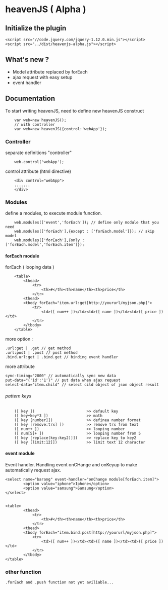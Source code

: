 # heavenJS ( Alpha )

## Initialize the plugin
    <script src="//code.jquery.com/jquery-1.12.0.min.js"></script>
    <script src="../dist/heavenjs-alpha.js"></script>
    

## What's new ?
 - Model attribute replaced by forEach
 - ajax request with easy setup
 - event handler
 
## Documentation
To start writing heavenJS, need to define new heavenJS construct

        var web=new heavenJS();
        // with controller
        var web=new heavenJS({control:'webApp'});
    
### Controller
separate definitions "controller"

        web.control('webApp');
    
control attribute (html directive)   

        <div control="webApp">
        .......
        </div>
        
### Modules
define a modules, to execute module function.

        web.modules(['event','forEach']); // define only module that you need
        web.modules(['forEach'],{except : ['forEach.model']}); // skip model
        web.modules(['forEach'],{only : ['forEach.model','forEach.item']}); 


#### forEach module
forEach ( looping data )

        <table>
            <thead>
                <tr>
                    <th>#</th><th>name</th><th>price</th>
                </tr>
            <thead>
            <tbody forEach="item.url:get[http://yoururl/myjson.php]">
                <tr>
                    <td>([ num++ ])</td><td>([ name ])</td><td>([ price ])</td>
                </tr>
            </tbody>
        </table>
        
more option :

    .url:get | .get // get method
    .url:post | .post // post method
    .bind.url:get | .bind.get // binding event handler 
    
more attribute
    
    sync-timing="2000" // automatically sync new data
    put-data="{'id':'1'}" // put data when ajax request
    select-data="item.child" // select cild object of json object result
    
###### pattern keys
        ([ key ])                       >> default key
        ([ key+key*3 ])                 >> math
        ([ key [number]])               >> definea number format
        ([ key [remove:trx] ])          >> remove trx from text
        ([ num++ ])                     >> looping number
        ([ num[5]+ ])                   >> looping number from 5
        ([ key [replace(key:key2)]])    >> replace key to key2
        ([ key [limit:12]])             >> limit text 12 character

#### event module
Event handler. Handling event onCHange and onKeyup to make automatically request ajax.

    <select name="barang" event-handler="onChange module[forEach.item]">
            <option value="iphone">Iphone</option>
            <option value="samsung">Samsung</option>
    </select>
        

    <table>
            <thead>
                <tr>
                    <th>#</th><th>name</th><th>price</th>
                </tr>
            <thead>
            <tbody forEach="item.bind.post[http://yoururl/myjson.php]">
                <tr>
                    <td>([ num++ ])</td><td>([ name ])</td><td>([ price ])</td>
                </tr>
            </tbody>
    </table>

    
### other function
    .forEach and .push function not yet aviliable...

